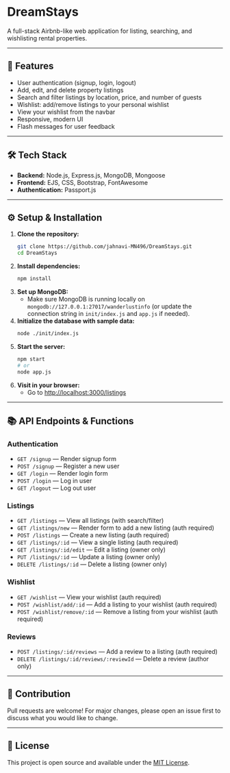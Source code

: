 # DreamStays

A full-stack Airbnb-like web application for listing, searching, and wishlisting rental properties.

---

## 🚀 Features
- User authentication (signup, login, logout)
- Add, edit, and delete property listings
- Search and filter listings by location, price, and number of guests
- Wishlist: add/remove listings to your personal wishlist
- View your wishlist from the navbar
- Responsive, modern UI
- Flash messages for user feedback

---

## 🛠️ Tech Stack
- **Backend:** Node.js, Express.js, MongoDB, Mongoose
- **Frontend:** EJS, CSS, Bootstrap, FontAwesome
- **Authentication:** Passport.js

---

## ⚙️ Setup & Installation

1. **Clone the repository:**
   ```bash
   git clone https://github.com/jahnavi-MN496/DreamStays.git
   cd DreamStays
   ```
2. **Install dependencies:**
   ```bash
   npm install
   ```
3. **Set up MongoDB:**
   - Make sure MongoDB is running locally on `mongodb://127.0.0.1:27017/wanderlustinfo` (or update the connection string in `init/index.js` and `app.js` if needed).
4. **Initialize the database with sample data:**
   ```bash
   node ./init/index.js
   ```
5. **Start the server:**
   ```bash
   npm start
   # or
   node app.js
   ```
6. **Visit in your browser:**
   - Go to [http://localhost:3000/listings](http://localhost:3000/listings)

---

## 📚 API Endpoints & Functions

### **Authentication**
- `GET /signup` — Render signup form
- `POST /signup` — Register a new user
- `GET /login` — Render login form
- `POST /login` — Log in user
- `GET /logout` — Log out user

### **Listings**
- `GET /listings` — View all listings (with search/filter)
- `GET /listings/new` — Render form to add a new listing (auth required)
- `POST /listings` — Create a new listing (auth required)
- `GET /listings/:id` — View a single listing (auth required)
- `GET /listings/:id/edit` — Edit a listing (owner only)
- `PUT /listings/:id` — Update a listing (owner only)
- `DELETE /listings/:id` — Delete a listing (owner only)

### **Wishlist**
- `GET /wishlist` — View your wishlist (auth required)
- `POST /wishlist/add/:id` — Add a listing to your wishlist (auth required)
- `POST /wishlist/remove/:id` — Remove a listing from your wishlist (auth required)

### **Reviews**
- `POST /listings/:id/reviews` — Add a review to a listing (auth required)
- `DELETE /listings/:id/reviews/:reviewId` — Delete a review (author only)

---

## 📝 Contribution
Pull requests are welcome! For major changes, please open an issue first to discuss what you would like to change.

---

## 📄 License
This project is open source and available under the [MIT License](LICENSE). 